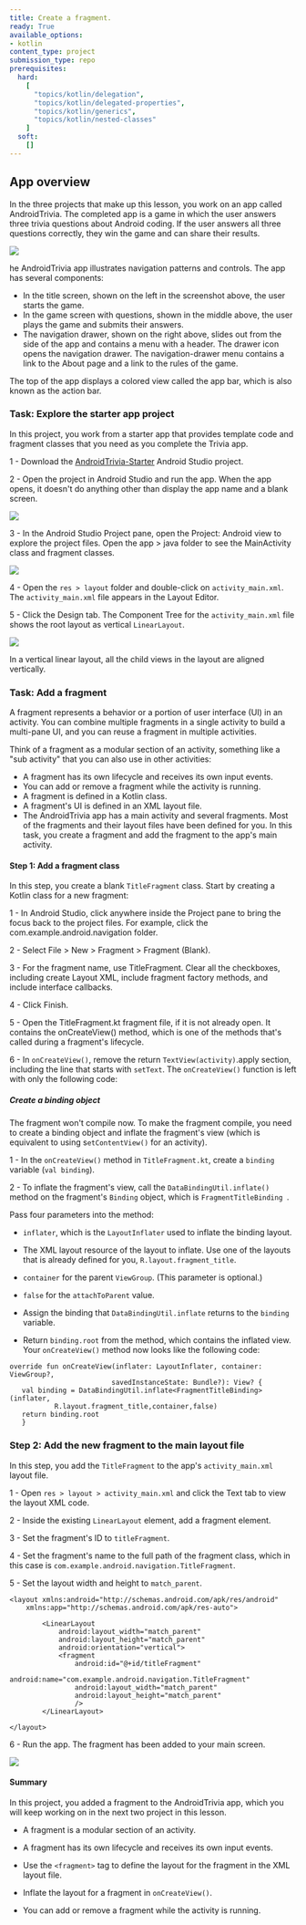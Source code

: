 ```yaml
---
title: Create a fragment.
ready: True
available_options:
- kotlin
content_type: project
submission_type: repo
prerequisites:
  hard:
    [
      "topics/kotlin/delegation",
      "topics/kotlin/delegated-properties",
      "topics/kotlin/generics",
      "topics/kotlin/nested-classes"
    ]
  soft:
    []
---
```


## App overview
In the three projects that make up this lesson, you work on an app called AndroidTrivia. The completed app is a game in which the user answers three trivia questions about Android coding. If the user answers all three questions correctly, they win the game and can share their results.

![](6ae358b2f280b295.png)

he AndroidTrivia app illustrates navigation patterns and controls. The app has several components:

- In the title screen, shown on the left in the screenshot above, the user starts the game.
- In the game screen with questions, shown in the middle above, the user plays the game and submits their answers.
- The navigation drawer, shown on the right above, slides out from the side of the app and contains a menu with a header. The drawer icon  opens the navigation drawer. The navigation-drawer menu contains a link to the About page and a link to the rules of the game.

The top of the app displays a colored view called the app bar, which is also known as the action bar.

### Task: Explore the starter app project

In this project, you work from a starter app that provides template code and fragment classes that you need as you complete the Trivia app.

1 - Download the [AndroidTrivia-Starter](AndroidTrivia-Starter) Android Studio project.

2 - Open the project in Android Studio and run the app. When the app opens, it doesn't do anything other than display the app name and a blank screen.

![](ba13edd83b87b060.png)

3 - In the Android Studio Project pane, open the Project: Android view to explore the project files. Open the app > java folder to see the MainActivity class and fragment classes.

![](cc34503baa186b84.png)

4 - Open the `res > layout` folder and double-click on `activity_main.xml`. The `activity_main.xml` file appears in the Layout Editor.

5 - Click the Design tab. The Component Tree for the `activity_main.xml` file shows the root layout as vertical `LinearLayout`.

![](19fdd9df909dfebe.png)

In a vertical linear layout, all the child views in the layout are aligned vertically.

### Task: Add a fragment

A fragment represents a behavior or a portion of user interface (UI) in an activity. You can combine multiple fragments in a single activity to build a multi-pane UI, and you can reuse a fragment in multiple activities.

Think of a fragment as a modular section of an activity, something like a "sub activity" that you can also use in other activities:

- A fragment has its own lifecycle and receives its own input events.
- You can add or remove a fragment while the activity is running.
- A fragment is defined in a Kotlin class.
- A fragment's UI is defined in an XML layout file.
- The AndroidTrivia app has a main activity and several fragments. Most of the fragments and their layout files have been defined for you. In this task, you create a fragment and add the fragment to the app's main activity.

#### Step 1: Add a fragment class

In this step, you create a blank `TitleFragment` class. Start by creating a Kotlin class for a new fragment:

1 - In Android Studio, click anywhere inside the Project pane to bring the focus back to the project files. For example, click the com.example.android.navigation folder.

2 - Select File > New > Fragment > Fragment (Blank).

3 - For the fragment name, use TitleFragment. Clear all the checkboxes, including create Layout XML, include fragment factory methods, and include interface callbacks.

4 - Click Finish.

5 - Open the TitleFragment.kt fragment file, if it is not already open. It contains the onCreateView() method, which is one of the methods that's called during a fragment's lifecycle.

6 - In `onCreateView()`, remove the return `TextView(activity)`.apply section, including the line that starts with `setText`. The `onCreateView()` function is left with only the following code:

##### Create a binding object

The fragment won't compile now. To make the fragment compile, you need to create a binding object and inflate the fragment's view (which is equivalent to using s`etContentView()` for an activity).

1 - In the `onCreateView()` method in `TitleFragment.kt`, create a `binding` variable (`val binding`).

2 - To inflate the fragment's view, call the `DataBindingUtil.inflate()` method on the fragment's `Binding` object, which is `FragmentTitleBinding `.

Pass four parameters into the method:

- `inflater`, which is the `LayoutInflater` used to inflate the binding layout.

- The XML layout resource of the layout to inflate. Use one of the layouts that is already defined for you, `R.layout.fragment_title`.

- `container` for the parent `ViewGroup`. (This parameter is optional.)

- `false` for the `attachToParent` value.

- Assign the binding that `DataBindingUtil.inflate` returns to the `binding` variable.

- Return `binding.root` from the method, which contains the inflated view. Your `onCreateView()` method now looks like the following code:

```
override fun onCreateView(inflater: LayoutInflater, container: ViewGroup?,
                         savedInstanceState: Bundle?): View? {
   val binding = DataBindingUtil.inflate<FragmentTitleBinding>(inflater,
           R.layout.fragment_title,container,false)
   return binding.root
   }
```
### Step 2: Add the new fragment to the main layout file

In this step, you add the `TitleFragment` to the app's `activity_main.xml` layout file.

1 - Open `res > layout > activity_main.xml` and click the Text tab to view the layout XML code.

2 - Inside the existing `LinearLayout` element, add a fragment element.

3 - Set the fragment's ID to `titleFragment`.

4 - Set the fragment's name to the full path of the fragment class, which in this case is `com.example.android.navigation.TitleFragment`.

5 - Set the layout width and height to `match_parent`.

```
<layout xmlns:android="http://schemas.android.com/apk/res/android"
    xmlns:app="http://schemas.android.com/apk/res-auto">

        <LinearLayout
            android:layout_width="match_parent"
            android:layout_height="match_parent"
            android:orientation="vertical">
            <fragment
                android:id="@+id/titleFragment"
                android:name="com.example.android.navigation.TitleFragment"
                android:layout_width="match_parent"
                android:layout_height="match_parent"
                />
        </LinearLayout>

</layout>
```
6 - Run the app. The fragment has been added to your main screen.

![](c50adaea142a7589.png)

#### Summary
In this project, you added a fragment to the AndroidTrivia app, which you will keep working on in the next two project in this lesson.

- A fragment is a modular section of an activity.

- A fragment has its own lifecycle and receives its own input events.

- Use the `<fragment>` tag to define the layout for the fragment in the XML layout file.

- Inflate the layout for a fragment in `onCreateView()`.

- You can add or remove a fragment while the activity is running.
